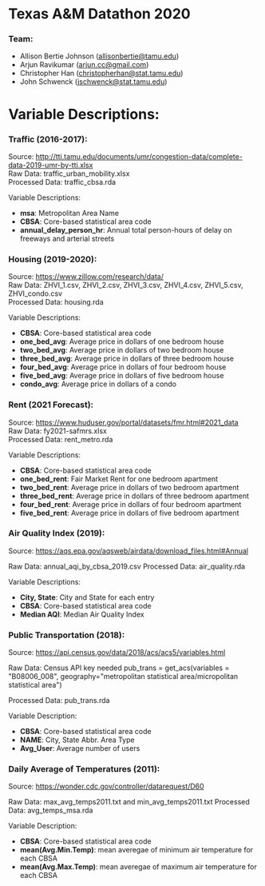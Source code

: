 # Texas A&M Datathon 2020

### Team: 
- Allison Bertie Johnson (allisonbertie@tamu.edu)
- Arjun Ravikumar (arjun.cc@gmail.com)
- Christopher Han (christopherhan@stat.tamu.edu)
- John Schwenck (jschwenck@stat.tamu.edu)

# Variable Descriptions:  

### Traffic (2016-2017):

Source: http://tti.tamu.edu/documents/umr/congestion-data/complete-data-2019-umr-by-tti.xlsx  
Raw Data: traffic_urban_mobility.xlsx  
Processed Data: traffic_cbsa.rda  

Variable Descriptions:

- **msa**: Metropolitan Area Name
- **CBSA**: Core-based statistical area code 
- **annual_delay_person_hr**: Annual total person-hours of delay on freeways and arterial streets

### Housing (2019-2020):

Source: https://www.zillow.com/research/data/  
Raw Data: ZHVI_1.csv, ZHVI_2.csv, ZHVI_3.csv, ZHVI_4.csv, ZHVI_5.csv, ZHVI_condo.csv  
Processed Data: housing.rda 

Variable Descriptions:

- **CBSA**: Core-based statistical area code 
- **one_bed_avg**: Average price in dollars of one bedroom house
- **two_bed_avg**: Average price in dollars of two bedroom house
- **three_bed_avg**: Average price in dollars of three bedroom house
- **four_bed_avg**: Average price in dollars of four bedroom house
- **five_bed_avg**: Average price in dollars of five bedroom house
- **condo_avg**: Average price in dollars of a condo

### Rent (2021 Forecast):

Source: https://www.huduser.gov/portal/datasets/fmr.html#2021_data  
Raw Data: fy2021-safmrs.xlsx  
Processed Data: rent_metro.rda

Variable Descriptions:

- **CBSA**: Core-based statistical area code 
- **one_bed_rent**: Fair Market Rent for one bedroom apartment
- **two_bed_rent**: Average price in dollars of two bedroom apartment
- **three_bed_rent**: Average price in dollars of three bedroom apartment
- **four_bed_rent**: Average price in dollars of four bedroom apartment
- **five_bed_rent**: Average price in dollars of five bedroom apartment

### Air Quality Index (2019): 

Source: https://aqs.epa.gov/aqsweb/airdata/download_files.html#Annual

Raw Data: annual_aqi_by_cbsa_2019.csv
Processed Data: air_quality.rda

Variable Descriptions:

- **City, State**: City and State for each entry
- **CBSA**:  Core-based statistical area code 
- **Median AQI**: Median Air Quality Index

### Public Transportation (2018): 

Source: https://api.census.gov/data/2018/acs/acs5/variables.html

Raw Data: 
Census API key needed
pub_trans = get_acs(variables = "B08006_008", 
                    geography="metropolitan statistical area/micropolitan statistical area")

Processed Data: pub_trans.rda

Variable Description:

- **CBSA**: Core-based statistical area code 
- **NAME**: City, State Abbr. Area Type
- **Avg_User**: Average number of users 

### Daily Average of Temperatures (2011):

Source: https://wonder.cdc.gov/controller/datarequest/D60

Raw Data: max_avg_temps2011.txt and min_avg_temps2011.txt
Processed Data: avg_temps_msa.rda

Variable Description:

- **CBSA**: Core-based statistical area code 
- **mean(Avg.Min.Temp)**: mean averegae of minimum air temperature for each CBSA 
- **mean(Avg.Max.Temp)**: mean averegae of maximum air temperature for each CBSA 